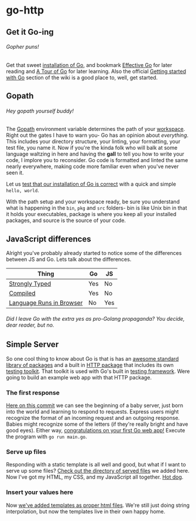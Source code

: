 # go-http

## Get it Go-ing
###### Gopher puns!

Get that sweet [installation of Go](https://golang.org/doc/install), and bookmark [Effective Go](https://golang.org/doc/effective_go.html) for later reading and [A Tour of Go](https://tour.golang.org/welcome/1) for later learning. Also the official [Getting started with Go](https://github.com/golang/go/wiki#getting-started-with-go) section of the wiki is a good place to, well, get started.

## Gopath
###### Hey gopath yourself buddy!

The [Gopath](https://golang.org/doc/code.html#GOPATH) environment variable determines the path of your [workspace](https://golang.org/doc/code.html#Workspaces). Right out the gates I have to warn you- Go has an opinion about *everything*. This includes your directory structure, your linting, your formatting, your test file, you name it. Now if you're the kinda folk who will balk at some language waltzing in here and having the **gall** to tell you how to write your code, I implore you to reconsider. Go code is formatted and linted the same nearly everywhere, making code more familiar even when you've never seen it.

Let us [test that our installation of Go is correct](https://golang.org/doc/install#testing) with a quick and simple `hello, world`.

With the path setup and your workspace ready, be sure you understand what is happening in the `bin`, `pkg` and `src` folders- bin is like Unix bin in that it holds your executables, package is where you keep all your installed packages, and source is the source of your code.

## JavaScript differences

Alright you've probably already started to notice some of the differences between JS and Go. Lets talk about the differences.

Thing | Go | JS
--- | --- | ---
[Strongly Typed](https://en.wikipedia.org/wiki/Strong_and_weak_typing) | Yes | No
[Compiled](http://stackoverflow.com/questions/787239/what-is-a-dynamic-language-and-why-doesnt-c-sharp-qualify) | Yes | No
[Language Runs in Browser](http://www.wikihow.com/Change-Your-Browser's-Language) | No | Yes

###### Did I leave Go with the extra yes as pro-Golang propaganda? You decide, dear reader, but no.

## Simple Server

So one cool thing to know about Go is that is has an [awesome standard library of packages](https://golang.org/pkg/) and a built in [HTTP package](https://golang.org/pkg/net/http/) that includes its own [testing toolkit](https://golang.org/pkg/net/http/httptest/). That toolkit is used with Go's built in [testing framework](https://golang.org/pkg/testing/). Were going to build an example web app with that HTTP package.

### The first response

[Here on this commit](https://github.com/gSchool/go-http/tree/7865f5199c47bce852ff45f01050116796ed5153) we can see the beginning of a baby server, just born into the world and learning to respond to requests. Express users might recognize the format of an incoming request and an outgoing response. Babies might recognize some of the letters (if they're really bright and have good eyes). Either way, [congratulations on your first Go web app!](https://s-media-cache-ak0.pinimg.com/736x/e8/f6/85/e8f68586c05e9c608bf08efa1daeb752.jpg) Execute the program with `go run main.go`.

### Serve up files

Responding with a static template is all well and good, but what if I want to serve up some files? [Check out the directory of served files](https://github.com/gSchool/go-http/tree/6c0de34c4ec6538768679e4c680d82ab08427d53) we added here. Now I've got my HTML, my CSS, and my JavaScript all together. [Hot dog](http://www.kimballstock.com/pix/DOG/05/DOG_05_RK0084_05_P.JPG). 

### Insert your values here

Now [we've added templates as proper html files](https://github.com/gSchool/go-http/tree/37d86a62cf4bb8299dbd4f555c9e33f5f99d9e31). We're still just doing string interpolation, but now the templates live in their own happy home.
